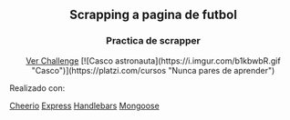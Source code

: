 

<h2 align=center>Scrapping a pagina de futbol</h2>
<h3 align="center">Practica de scrapper</h3>
<p align="center"><a target="_blank" href="https://challengescrapper-production.up.railway.app/">Ver Challenge</a>
[![Casco astronauta](https://i.imgur.com/b1kbwbR.gif "Casco")](https://platzi.com/cursos "Nunca pares de aprender")
</p>
  
  <p>Realizado con: </p>
    <a target=_blank href="https://cheerio.js.org/">Cheerio</a>
    <a  target=_blank href="https://expressjs.com/es/">Express</a>
    <a  target=_blank href="https://handlebarsjs.com/">Handlebars</a>
    <a  target=_blank href="https://mongoosejs.com/">Mongoose</a>
   
  

  

